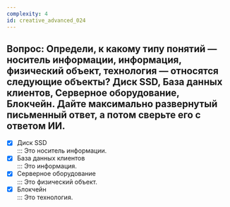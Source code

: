 ```yaml
---
complexity: 4
id: creative_advanced_024
---
```

## Вопрос: Определи, к какому типу понятий — носитель информации, информация, физический объект, технология — относятся следующие объекты? Диск SSD, База данных клиентов, Серверное оборудование, Блокчейн. Дайте максимально развернутый письменный ответ, а потом сверьте его с ответом ИИ.

- [x] Диск SSD  
  ::: Это носитель информации.  
- [x] База данных клиентов  
  ::: Это информация.  
- [x] Серверное оборудование  
  ::: Это физический объект.  
- [x] Блокчейн  
  ::: Это технология. 
